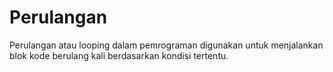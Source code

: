 # Perulangan

Perulangan atau looping dalam pemrograman digunakan untuk menjalankan blok kode berulang kali berdasarkan kondisi tertentu.
